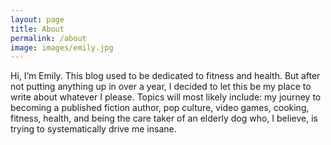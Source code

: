 ```yaml
---
layout: page
title: About
permalink: /about
image: images/emily.jpg
---
```


Hi, I’m Emily. This blog used to be dedicated to fitness and health. But after not putting anything up in over a year, I decided to let this be my place to write about whatever I please. Topics will most likely include: my journey to becoming a published fiction author, pop culture, video games, cooking, fitness, health, and being the care taker of an elderly dog who, I believe, is trying to systematically drive me insane.
